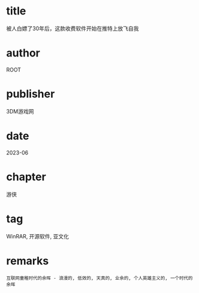 # title
被人白嫖了30年后，这款收费软件开始在推特上放飞自我

# author
ROOT

# publisher
3DM游戏网

# date
2023-06

# chapter
游侠

# tag
WinRAR, 开源软件, 亚文化

# remarks
`互联网童稚时代的余晖 - 浪漫的, 低效的, 天真的, 业余的, 个人英雄主义的, 一个时代的余晖`
